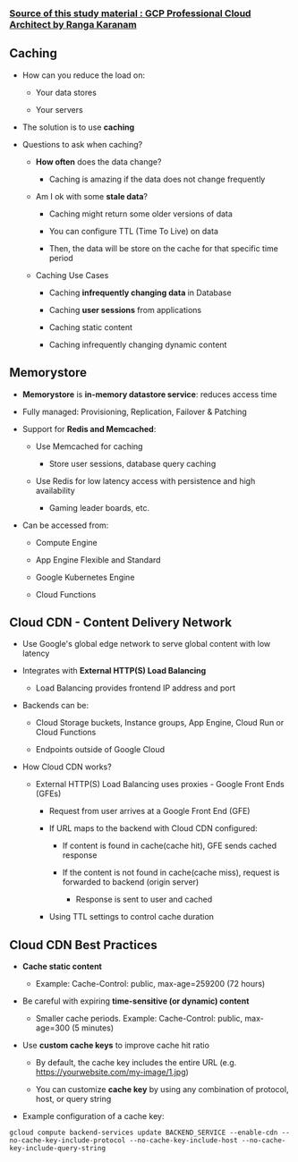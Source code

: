 ### [Source of this study material : GCP Professional Cloud Architect by Ranga Karanam](https://www.udemy.com/course/google-cloud-professional-cloud-architect-certification/)


## Caching

- How can you reduce the load on:

  - Your data stores

  - Your servers


- The solution is to use **caching**


- Questions to ask when caching?

  - **How often** does the data change?

    - Caching is amazing if the data does not change frequently


  - Am I ok with some **stale data**?

    - Caching might return some older versions of data

    - You can configure TTL (Time To Live) on data

    - Then, the data will be store on the cache for that specific time period


  - Caching Use Cases

    - Caching **infrequently changing data** in Database

    - Caching **user sessions** from applications

    - Caching static content

    - Caching infrequently changing dynamic content


## Memorystore

- **Memorystore** is **in-memory datastore service**: reduces access time


- Fully managed: Provisioning, Replication, Failover & Patching


- Support for **Redis and Memcached**:

  - Use Memcached for caching

    - Store user sessions, database query caching

  - Use Redis for low latency access with persistence and high availability

    - Gaming leader boards, etc.

- Can be accessed from:

  - Compute Engine

  - App Engine Flexible and Standard

  - Google Kubernetes Engine

  - Cloud Functions


## Cloud CDN - Content Delivery Network

- Use Google's global edge network to serve global content with low latency


- Integrates with **External HTTP(S) Load Balancing**

  - Load Balancing provides frontend IP address and port


- Backends can be:

  - Cloud Storage buckets, Instance groups, App Engine, Cloud Run or Cloud Functions

  - Endpoints outside of Google Cloud 


- How Cloud CDN works?

  - External HTTP(S) Load Balancing uses proxies - Google Front Ends (GFEs)

    - Request from user arrives at a Google Front End (GFE)

    - If URL maps to the backend with Cloud CDN configured:

      - If content is found in cache(cache hit), GFE sends cached response

      - If the content is not found in cache(cache miss), request is forwarded to backend (origin server)

        - Response is sent to user and cached

    - Using TTL settings to control cache duration 



## Cloud CDN Best Practices

- **Cache static content**

  - Example: Cache-Control: public, max-age=259200 (72 hours)


- Be careful with expiring **time-sensitive (or dynamic) content**

  - Smaller cache periods. Example: Cache-Control: public, max-age=300 (5 minutes)


- Use **custom cache keys** to improve cache hit ratio

  - By default, the cache key includes the entire URL (e.g. https://yourwebsite.com/my-image/1.jpg)

  - You can customize **cache key** by using any combination of protocol, host, or query string


- Example configuration of a cache key:


```
gcloud compute backend-services update BACKEND_SERVICE --enable-cdn --no-cache-key-include-protocol --no-cache-key-include-host --no-cache-key-include-query-string
```